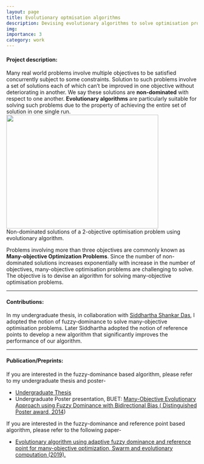 ```yaml
---
layout: page
title: Evolutionary optmisation algorithms
description: Devising evolutionary algorithms to solve optimisation problems with many-objectives.
img:
importance: 3
category: work
---
```


<h4> Project description: </h4>
Many real world problems involve multiple objectives to be satisfied concurrently subject to some constraints. Solution to such problems involve a set of solutions each of which can’t be improved in one objective without deteriorating in another. We say these solutions are <b>non-dominated</b> with respect to one another. <b>Evolutionary algorithms </b> are particularly suitable for solving such problems due to the property of achieving the entire set of solution in one single run.  

<div class="row justify-content-sm-center">
    <div class="col-sm-8 mt-3 mt-md-0">
    <img width= 400 height = 300 src="{{ '/assets/img/multiopt.png' | relative_url }}" alt="" title="Multi-objective optimisation"/>
    </div>
</div>
<div class="caption"> Non-dominated solutions of a 2-objective optimisation problem using evolutionary algorithm. </div>

Problems involving more than three objectives are commonly known as <b>Many-objective Optimization Problems</b>. Since the number of non-dominated solutions increases
exponentially with increase in the number of objectives, many-objective optimisation problems are challenging to solve. The objective is to devise an algorithm for solving many-objective optimisation problems.
<hr>
<h4> Contributions: </h4>
In my undergraduate thesis, in collaboration with <a href="https://sites.google.com/site/siddhartha047/"> Siddhartha Shankar Das</a>, I adopted the notion of fuzzy-dominance to solve many-objective optimisation problems. Later Siddhartha adopted the notion of reference points to develop a new algorithm that significantly improves the performance of our algorithm.   

<hr>
<h4> Publication/Preprints: </h4>
If you are interested in the fuzzy-dominance based algorithm, please refer to my undergraduate thesis and poster-
   
* <a href = "https://drive.google.com/file/d/1t9gvTYnd1Olp0gUPvcMXmRjPKbm2EI5X/view?usp=sharing"> Undergraduate Thesis </a>
* Undergraduate Poster presentation, BUET: <a href = "https://drive.google.com/file/d/1TUHkIk_wcO5X7yfOrR5Qgjd4p3Ue2oJN/view?usp=sharing"> Many-Objective Evolutionary Approach using Fuzzy Dominance with Bidirectional Bias (<a href="https://drive.google.com/file/d/0B_vV1Xwwq8rlUkg4RnpybklQWjA/view?usp=sharing"> Distinguished Poster award, 2014</a>)</a> 


If you are interested in the fuzzy-dominance and reference point based algorithm, please refer to the following paper-
* <a href="https://www.sciencedirect.com/science/article/abs/pii/S2210650217304996"> Evolutionary algorithm using adaptive fuzzy dominance and reference point for many-objective optimization, Swarm and evolutionary computation (2019).</a>
